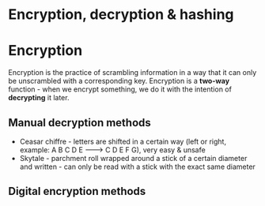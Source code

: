 # Encryption, decryption & hashing

# Encryption

Encryption is the practice of scrambling information in a way that it can only be unscrambled with a corresponding key. Encryption is a **two-way** function - when we encrypt something, we do it with the intention of **decrypting** it later.

## Manual decryption methods

* Ceasar chiffre - letters are shifted in a certain way (left or right, example: A B C D E --->  C D E F G), very easy & unsafe
* Skytale - parchment roll wrapped around a stick of a certain diameter and written - can only be read with a stick with the exact same diameter

## Digital encryption methods

